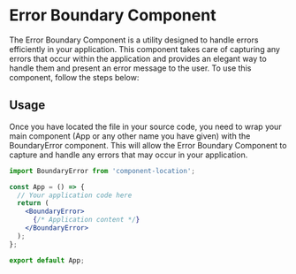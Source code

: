 # Error Boundary Component

The Error Boundary Component is a utility designed to handle errors efficiently in your application. This component takes care of capturing any errors that occur within the application and provides an elegant way to handle them and present an error message to the user. To use this component, follow the steps below:

## Usage

Once you have located the file in your source code, you need to wrap your main component (App or any other name you have given) with the BoundaryError component. This will allow the Error Boundary Component to capture and handle any errors that may occur in your application.



```jsx import React from 'react';
import BoundaryError from 'component-location';

const App = () => {
  // Your application code here
  return (
    <BoundaryError>
      {/* Application content */}
    </BoundaryError>
  );
};

export default App;
